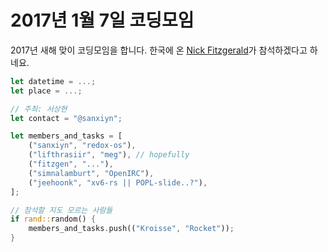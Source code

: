 2017년 1월 7일 코딩모임
====================

2017년 새해 맞이 코딩모임을 합니다. 한국에 온 [Nick Fitzgerald](http://fitzgeraldnick.com/)가 참석하겠다고 하네요.

```rust
let datetime = ...;
let place = ...;

// 주최: 서상현
let contact = "@sanxiyn";

let members_and_tasks = [
    ("sanxiyn", "redox-os"),
    ("lifthrasiir", "meg"), // hopefully
    ("fitzgen", "..."),
    ("simnalamburt", "OpenIRC"),
    ("jeehoonk", "xv6-rs || POPL-slide..?"),
];

// 참석할 지도 모르는 사람들
if rand::random() {
    members_and_tasks.push(("Kroisse", "Rocket"));
}
```

